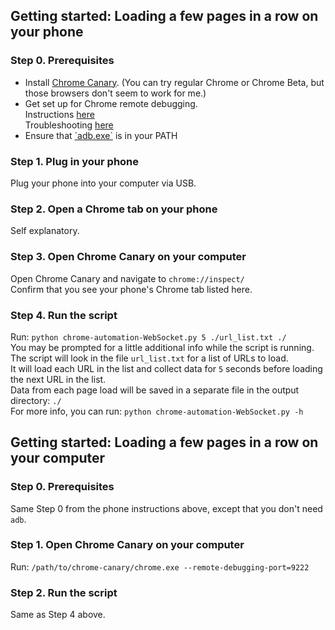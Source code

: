 ## Getting started: Loading a few pages in a row on your phone
### Step 0. Prerequisites
<ul>
  <li> Install <a href="https://www.google.com/chrome/browser/canary.html">Chrome Canary</a>.  (You can try regular Chrome or Chrome Beta, but those browsers don't seem to work for me.)</li>
  <li> Get set up for Chrome remote debugging.</br>
  Instructions <a href="https://developers.google.com/web/tools/chrome-devtools/debug/remote-debugging/remote-debugging?hl=en">here</a></br>
  Troubleshooting <a href="http://stackoverflow.com/questions/21925992/chrome-devtools-devices-does-not-detect-device-when-plugged-in">here</a></li>
  <li>Ensure that <a href="http://developer.android.com/tools/help/adb.html">`adb.exe`</a> is in your PATH</li>
</ul>

### Step 1. Plug in your phone
Plug your phone into your computer via USB.
### Step 2. Open a Chrome tab on your phone
Self explanatory.
### Step 3. Open Chrome Canary on your computer
Open Chrome Canary and navigate to `chrome://inspect/`</br>
Confirm that you see your phone's Chrome tab listed here.
### Step 4. Run the script
Run: `python chrome-automation-WebSocket.py 5 ./url_list.txt ./`</br>
You may be prompted for a little additional info while the script is running.</br>
The script will look in the file `url_list.txt` for a list of URLs to load.</br>
It will load each URL in the list and collect data for `5` seconds before loading the next URL in the list.</br>
Data from each page load will be saved in a separate file in the output directory: `./`</br>
For more info, you can run: `python chrome-automation-WebSocket.py -h`

## Getting started: Loading a few pages in a row on your computer
### Step 0. Prerequisites
Same Step 0 from the phone instructions above, except that you don't need `adb`.
### Step 1. Open Chrome Canary on your computer
Run: `/path/to/chrome-canary/chrome.exe --remote-debugging-port=9222`
### Step 2. Run the script
Same as Step 4 above.
